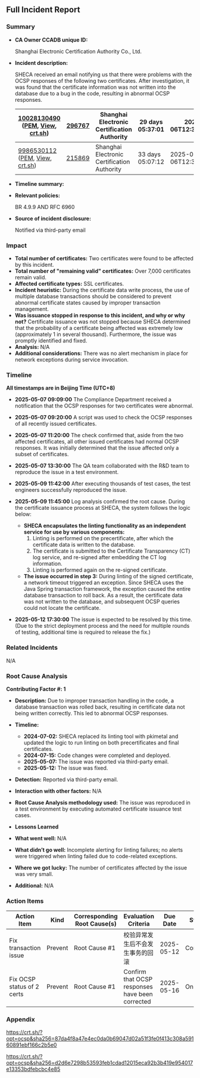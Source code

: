 ## Full Incident Report

### Summary

- **CA Owner CCADB unique ID:**

  Shanghai Electronic Certification Authority Co., Ltd.

- **Incident description:** 

  SHECA received an email notifying us that there were problems with the OCSP responses of the following two certificates. After investigation, it was found that the certificate information was not written into the database due to a bug in the code, resulting in abnormal OCSP responses.

  | [10028130490](https://api.certspotter.com/v1/issuances/10028130490?expand=issuer&expand=dns_names) ([PEM](https://api.certspotter.com/v1/issuances/10028130490.pem), [View](https://web.api.sslmate.com/labs/view_issuance/10028130490), [crt.sh](https://crt.sh/?opt=ocsp&sha256=87da4f8a47e4ec0da0b69047d02a51f3fe0f413c308a59160891ebf166c2b5e0)) | [296767](https://web.api.sslmate.com/labs/issuer_info/296767) | Shanghai Electronic Certification Authority | 29 days 05:37:01 | 2025-05-06T12:36:46+00:00 | error querying OCSP responder over HTTP: Post "http://ocsp.global.sheca.com/keeptrustdvtlscag2": context deadline exceeded | [Request](https://web.api.sslmate.com/ocspwatch/request/10028130490) [Response](https://web.api.sslmate.com/ocspwatch/response/10028130490) |
  | ------------------------------------------------------------ | ------------------------------------------------------------ | ------------------------------------------- | ---------------- | ------------------------- | ------------------------------------------------------------ | ------------------------------------------------------------ |
  | [9986530112](https://api.certspotter.com/v1/issuances/9986530112?expand=issuer&expand=dns_names) ([PEM](https://api.certspotter.com/v1/issuances/9986530112.pem), [View](https://web.api.sslmate.com/labs/view_issuance/9986530112), [crt.sh](https://crt.sh/?opt=ocsp&sha256=d2d6e7298b53593feb1cdad12015eca92b3b419e954017e13353bdfebcbc4e85)) | [215869](https://web.api.sslmate.com/labs/issuer_info/215869) | Shanghai Electronic Certification Authority | 33 days 05:07:12 | 2025-05-06T12:36:48+00:00 | error parsing OCSP response: ocsp: error from server: unauthorized | [Request](https://web.api.sslmate.com/ocspwatch/request/9986530112) [Response](https://web.api.sslmate.com/ocspwatch/response/9986530112) |

- **Timeline summary:**



- **Relevant policies:** 

  BR 4.9.9 AND  RFC 6960

- **Source of incident disclosure:** 

  Notified via third-party email


### Impact

- **Total number of certificates:**
  Two certificates were found to be affected by this incident.
- **Total number of "remaining valid" certificates:**
  Over 7,000 certificates remain valid.
- **Affected certificate types:**
  SSL certificates.
- **Incident heuristic:**
  During the certificate data write process, the use of multiple database transactions should be considered to prevent abnormal certificate states caused by improper transaction management.
- **Was issuance stopped in response to this incident, and why or why not?**
  Certificate issuance was not stopped because SHECA determined that the probability of a certificate being affected was extremely low (approximately 1 in several thousand). Furthermore, the issue was promptly identified and fixed.
- **Analysis:**
  N/A
- **Additional considerations:**
  There was no alert mechanism in place for network exceptions during service invocation.

### Timeline

**All timestamps are in Beijing Time (UTC+8)**

- **2025-05-07 09:09:00**
   The Compliance Department received a notification that the OCSP responses for two certificates were abnormal.

- **2025-05-07 09:20:00**
   A script was used to check the OCSP responses of all recently issued certificates.

- **2025-05-07 11:20:00**
   The check confirmed that, aside from the two affected certificates, all other issued certificates had normal OCSP responses. It was initially determined that the issue affected only a subset of certificates.

- **2025-05-07 13:30:00**
   The QA team collaborated with the R&D team to reproduce the issue in a test environment.

- **2025-05-09 11:42:00**
   After executing thousands of test cases, the test engineers successfully reproduced the issue.

- **2025-05-09 11:45:00**
   Log analysis confirmed the root cause. During the certificate issuance process at SHECA, the system follows the logic below:

  - **SHECA encapsulates the linting functionality as an independent service for use by various components:**
    1. Linting is performed on the precertificate, after which the certificate data is written to the database.
    2. The certificate is submitted to the Certificate Transparency (CT) log service, and re-signed after embedding the CT log information.
    3. Linting is performed again on the re-signed certificate.
  - **The issue occurred in step 3:** During linting of the signed certificate, a network timeout triggered an exception. Since SHECA uses the Java Spring transaction framework, the exception caused the entire database transaction to roll back. As a result, the certificate data was not written to the database, and subsequent OCSP queries could not locate the certificate.

- **2025-05-12 17:30:00**
   The issue is expected to be resolved by this time. (Due to the strict deployment process and the need for multiple rounds of testing, additional time is required to release the fix.)

  

### Related Incidents

N/A



### Root Cause Analysis

**Contributing Factor #: 1**

- **Description:**
  Due to improper transaction handling in the code, a database transaction was rolled back, resulting in certificate data not being written correctly. This led to abnormal OCSP responses.
- **Timeline:**
  - **2024-07-02:** SHECA replaced its linting tool with pkimetal and updated the logic to run linting on both precertificates and final certificates.
  - **2024-07-15:** Code changes were completed and deployed.
  - **2025-05-07:** The issue was reported via third-party email.
  - **2025-05-12:** The issue was fixed.
- **Detection:**
  Reported via third-party email.
- **Interaction with other factors:**
  N/A
- **Root Cause Analysis methodology used:**
  The issue was reproduced in a test environment by executing automated certificate issuance test cases.
- **Lessons Learned**

- **What went well:**
  N/A
- **What didn’t go well:**
  Incomplete alerting for linting failures; no alerts were triggered when linting failed due to code-related exceptions.
- **Where we got lucky:**
  The number of certificates affected by the issue was very small.
- **Additional:**
  N/A

### Action Items

| Action Item                | Kind    | Corresponding Root Cause(s) | Evaluation Criteria                             | Due Date   | Status   |
| -------------------------- | ------- | --------------------------- | ----------------------------------------------- | ---------- | -------- |
| Fix transaction issue      | Prevent | Root Cause #1               | 校验异常发生后不会发生事务的回滚                | 2025-05-12 | Complete |
| Fix OCSP status of 2 certs | Prevent | Root Cause #1               | Confirm that OCSP responses have been corrected | 2025-05-16 | Ongoing  |

### Appendix

https://crt.sh/?opt=ocsp&sha256=87da4f8a47e4ec0da0b69047d02a51f3fe0f413c308a59160891ebf166c2b5e0

https://crt.sh/?opt=ocsp&sha256=d2d6e7298b53593feb1cdad12015eca92b3b419e954017e13353bdfebcbc4e85
